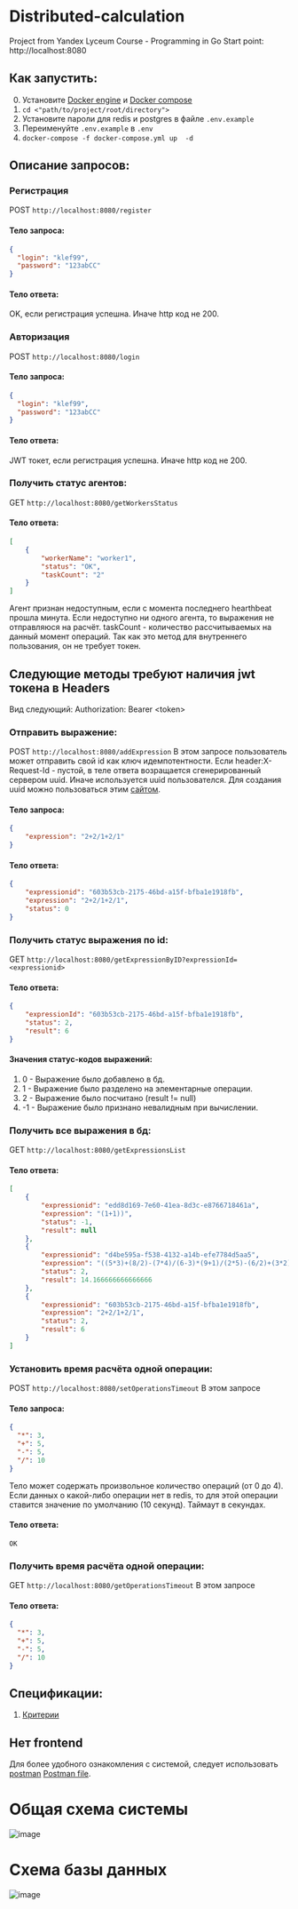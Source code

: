 # Distributed-calculation
Project from Yandex Lyceum Course - Programming in Go
Start point: http://localhost:8080

## Как запустить: 
0) Установите [Docker engine](https://docs.docker.com/engine/install/) и [Docker compose](https://docs.docker.com/compose/install/)
1) `cd <"path/to/project/root/directory">`
3) Установите пароли для redis и postgres в файле  `.env.example`
4) Переименуйте `.env.example` в `.env` 
5) `docker-compose -f docker-compose.yml up  -d`

## Описание запросов:
### Регистрация
POST `http://localhost:8080/register`
#### Тело запроса:
  ```json
{
    "login": "klef99",
    "password": "123abCC"
}
```
#### Тело ответа:
OK, если регистрация успешна. Иначе http код не 200.

### Авторизация
POST `http://localhost:8080/login`
#### Тело запроса:
  ```json
{
    "login": "klef99",
    "password": "123abCC"
}
```
#### Тело ответа:
JWT токет, если регистрация успешна. Иначе http код не 200.
### Получить статус агентов:
GET `http://localhost:8080/getWorkersStatus`
#### Тело ответа:
```json
[
    {
        "workerName": "worker1",
        "status": "OK",
        "taskCount": "2"
    }
]
```
Агент признан недоступным, если с момента последнего hearthbeat прошла минута. Если недоступно ни одного агента, то выражения не отправляюся на расчёт. taskCount - количество рассчитываемых на данный момент операций. Так как это метод для внутреннего пользования, он не требует токен.
## Следующие методы требуют наличия jwt токена в Headers
Вид следующий: Authorization: Bearer \<token>
### Отправить выражение:
POST `http://localhost:8080/addExpression`
В этом запросе пользователь может отправить свой id как ключ идемпотентности. Если header:X-Request-Id - пустой, в теле ответа возращается сгенерированный сервером uuid. Иначе используется uuid пользователся. Для создания uuid можно пользоваться этим [сайтом](https://www.uuidgenerator.net/).
#### Тело запроса:
  ```json
  {
      "expression": "2+2/1+2/1"
  }
  ```
#### Тело ответа:
```json
{
    "expressionid": "603b53cb-2175-46bd-a15f-bfba1e1918fb",
    "expression": "2+2/1+2/1",
    "status": 0
}
```
### Получить статус выражения по id:
GET `http://localhost:8080/getExpressionByID?expressionId=<expressionid>`
#### Тело ответа:
```json
{
    "expressionId": "603b53cb-2175-46bd-a15f-bfba1e1918fb",
    "status": 2,
    "result": 6
}
```
#### Значения статус-кодов выражений:
1. 0 - Выражение было добавлено в бд.
2. 1 - Выражение было разделено на элементарные операции.
3. 2 - Выражение было посчитано (result != null)
4. -1 - Выражение было признано невалидным при вычислении.

### Получить все выражения в бд:
GET `http://localhost:8080/getExpressionsList`
#### Тело ответа:
```json
[
    {
        "expressionid": "edd8d169-7e60-41ea-8d3c-e8766718461a",
        "expression": "(1+1))",
        "status": -1,
        "result": null
    },
    {
        "expressionid": "d4be595a-f538-4132-a14b-efe7784d5aa5",
        "expression": "((5*3)+(8/2)-(7*4)/(6-3)*(9+1)/(2*5)-(6/2)+(3*2)+(4-1)/(9*1)*(2+7)/(8-6)*(5/5))",
        "status": 2,
        "result": 14.166666666666666
    },
    {
        "expressionid": "603b53cb-2175-46bd-a15f-bfba1e1918fb",
        "expression": "2+2/1+2/1",
        "status": 2,
        "result": 6
    }
]
```
### Установить время расчёта одной операции:
POST `http://localhost:8080/setOperationsTimeout`
В этом запросе 
#### Тело запроса:
  ```json
{
    "*": 3,
    "+": 5,
    "-": 5,
    "/": 10
}
  ```
Тело может содержать произвольное количество операций (от 0 до 4). Если данных о какой-либо операции нет в redis, то для этой операции ставится значение по умолчанию (10 секунд). Таймаут в секундах.
#### Тело ответа:
```
OK
```
### Получить время расчёта одной операции:
GET `http://localhost:8080/getOperationsTimeout`
В этом запросе 
#### Тело ответа:
  ```json
{
    "*": 3,
    "+": 5,
    "-": 5,
    "/": 10
}
  ```

## Спецификации:
1. [Критерии](/docs/criteria.md)
## Нет frontend

Для более удобного ознакомления с системой, следует использовать [postman](https://www.postman.com/downloads/)
[Postman file](docs/Distibuted%20calculation.postman_collection.json).

# Общая схема системы
![image](docs/system%20scheme.svg)
# Схема базы данных
![image](docs/database%20struct.svg)
